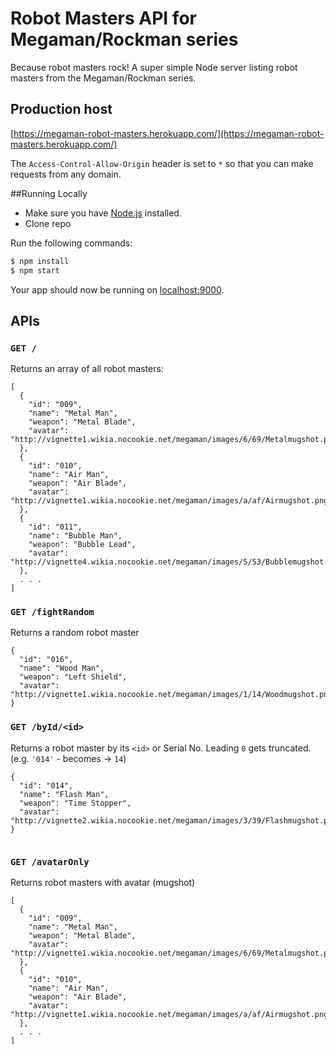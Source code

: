 # Robot Masters API for Megaman/Rockman series
Because robot masters rock! A super simple Node server listing robot masters from the Megaman/Rockman series.

## Production host
[https://megaman-robot-masters.herokuapp.com/](https://megaman-robot-masters.herokuapp.com/)

The `Access-Control-Allow-Origin` header is set to `*` so that you can make requests from any domain.

##Running Locally
* Make sure you have [Node.js](http://nodejs.org) installed.
* Clone repo

Run the following commands:

```sh
$ npm install
$ npm start
```

Your app should now be running on [localhost:9000](http://localhost:9001/).

## APIs

### `GET /`
Returns an array of all robot masters:
```
[
  {
    "id": "009",
    "name": "Metal Man",
    "weapon": "Metal Blade",
    "avatar": "http://vignette1.wikia.nocookie.net/megaman/images/6/69/Metalmugshot.png"
  },
  {
    "id": "010",
    "name": "Air Man",
    "weapon": "Air Blade",
    "avatar": "http://vignette1.wikia.nocookie.net/megaman/images/a/af/Airmugshot.png"
  },
  {
    "id": "011",
    "name": "Bubble Man",
    "weapon": "Bubble Lead",
    "avatar": "http://vignette4.wikia.nocookie.net/megaman/images/5/53/Bubblemugshot.png"
  },
  . . .
]
```
### `GET /fightRandom`
Returns a random robot master 
```
{
  "id": "016",
  "name": "Wood Man",
  "weapon": "Left Shield",
  "avatar": "http://vignette1.wikia.nocookie.net/megaman/images/1/14/Woodmugshot.png"
}
```

### `GET /byId/<id>`
Returns a robot master by its `<id>` or Serial No. Leading `0` gets truncated. (e.g. `'014'` - becomes -> `14`)
```
{
  "id": "014",
  "name": "Flash Man",
  "weapon": "Time Stopper",
  "avatar": "http://vignette2.wikia.nocookie.net/megaman/images/3/39/Flashmugshot.png"
}
    
```
### `GET /avatarOnly`
Returns robot masters with avatar (mugshot)
```
[
  {
    "id": "009",
    "name": "Metal Man",
    "weapon": "Metal Blade",
    "avatar": "http://vignette1.wikia.nocookie.net/megaman/images/6/69/Metalmugshot.png"
  },
  {
    "id": "010",
    "name": "Air Man",
    "weapon": "Air Blade",
    "avatar": "http://vignette1.wikia.nocookie.net/megaman/images/a/af/Airmugshot.png"
  },
  . . .
]
```